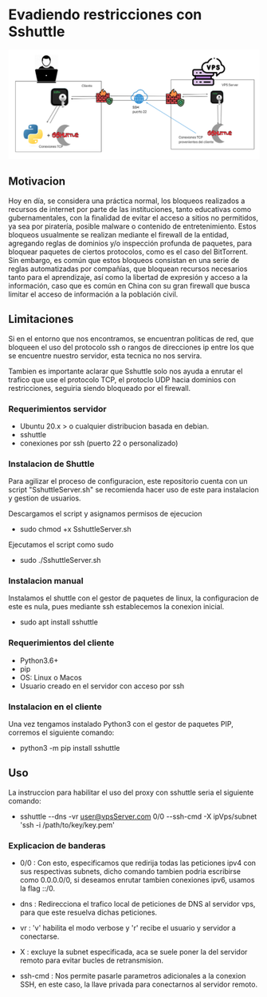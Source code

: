 # Evadiendo restricciones con Sshuttle

![Funcionamiento Sshuttle](https://raw.githubusercontent.com/Normanpabon/Evadiendo-restricciones-con-Sshuttle/main/Docs/Sshuttle%20implementacion.png)
 
## Motivacion

Hoy en día, se considera una práctica normal, los bloqueos realizados a recursos de internet por parte de
las instituciones, tanto educativas como gubernamentales, con la finalidad de evitar el acceso a sitios no permitidos,
ya sea por piratería, posible malware o contenido de entretenimiento. Estos bloqueos usualmente se realizan
mediante el firewall de la entidad, agregando reglas de dominios y/o inspección profunda de paquetes, para
bloquear paquetes de ciertos protocolos, como es el caso del BitTorrent. Sin embargo, es común que estos bloqueos
consistan en una serie de reglas automatizadas por compañías, que bloquean recursos necesarios tanto para el
aprendizaje, así como la libertad de expresión y acceso a la información, caso que es común en China con su gran
firewall que busca limitar el acceso de información a la población civil.

## Limitaciones

Si en el entorno que nos encontramos, se encuentran politicas de red, que bloqueen el uso del
protocolo ssh o rangos de direcciones ip entre los que se encuentre nuestro servidor, esta
tecnica no nos servira.

Tambien es importante aclarar que Sshuttle solo nos ayuda a enrutar el trafico que use el protocolo
TCP, el protoclo UDP hacia dominios con restricciones, seguiria siendo bloqueado por el firewall.

### Requerimientos servidor

- Ubuntu 20.x > o cualquier distribucion basada en debian.
- sshuttle
- conexiones por ssh (puerto 22 o personalizado)

### Instalacion de Shuttle

Para agilizar el proceso de configuracion, este repositorio cuenta con un script "SshuttleServer.sh"
se recomienda hacer uso de este para instalacion y gestion de usuarios.

Descargamos el script y asignamos permisos de ejecucion

- sudo chmod +x SshuttleServer.sh

Ejecutamos el script como sudo

- sudo ./SshuttleServer.sh

### Instalacion manual

Instalamos el shuttle con el gestor de paquetes de linux, la configuracion de este
es nula, pues mediante ssh establecemos la conexion inicial.

- sudo apt install sshuttle

### Requerimientos del cliente

- Python3.6+
- pip
- OS: Linux o Macos
- Usuario creado en el servidor con acceso por ssh

### Instalacion en el cliente

Una vez tengamos instalado Python3 con el gestor de paquetes PIP, corremos el siguiente comando:

- python3 -m pip install sshuttle

## Uso

La instruccion para habilitar el uso del proxy con sshuttle seria el siguiente comando:

- sshuttle --dns -vr user@vpsServer.com 0/0 --ssh-cmd -X ipVps/subnet 'ssh -i /path/to/key/key.pem'

### Explicacion de banderas

- 0/0 : Con esto, especificamos que redirija todas las peticiones ipv4 con sus respectivas subnets,
dicho comando tambien podria escribirse como 0.0.0.0/0, si deseamos enrutar tambien conexiones ipv6, usamos la flag ::/0.

- dns : Redirecciona el trafico local de peticiones de DNS al servidor vps, para que este resuelva
dichas peticiones.

- vr : 'v' habilita el modo verbose y 'r' recibe el usuario y servidor a conectarse.

- X : excluye la subnet especificada, aca se suele poner la del servidor remoto para evitar bucles de retransmision.

- ssh-cmd : Nos permite pasarle parametros adicionales a la conexion SSH, en este caso, la llave privada para conectarnos al servidor remoto.









